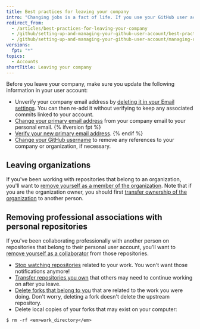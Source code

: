 ```yaml
---
title: Best practices for leaving your company
intro: "Changing jobs is a fact of life. If you use your GitHub user account for both personal *and* work purposes, there are a few things to keep in mind when you leave your company or organization."
redirect_from:
  - /articles/best-practices-for-leaving-your-company
  - /github/setting-up-and-managing-your-github-user-account/best-practices-for-leaving-your-company
  - /github/setting-up-and-managing-your-github-user-account/managing-user-account-settings/best-practices-for-leaving-your-company
versions:
  fpt: "*"
topics:
  - Accounts
shortTitle: Leaving your company
---
```


Before you leave your company, make sure you update the following information in your user account:

- Unverify your company email address by [deleting it in your Email settings](/articles/changing-your-primary-email-address). You can then re-add it without verifying to keep any associated commits linked to your account.
- [Change your primary email address](/articles/changing-your-primary-email-address) from your company email to your personal email.
  {% ifversion fpt %}
- [Verify your new primary email address](/articles/verifying-your-email-address).
  {% endif %}
- [Change your GitHub username](/articles/changing-your-github-username) to remove any references to your company or organization, if necessary.

## Leaving organizations

If you've been working with repositories that belong to an organization, you'll want to [remove yourself as a member of the organization](/articles/removing-yourself-from-an-organization). Note that if you are the organization owner, you should first [transfer ownership of the organization](/articles/transferring-organization-ownership) to another person.

## Removing professional associations with personal repositories

If you've been collaborating professionally with another person on repositories that belong to their personal user account, you'll want to [remove yourself as a collaborator](/articles/removing-yourself-from-a-collaborator-s-repository) from those repositories.

- [Stop watching repositories](https://github.com/watching) related to your work. You won't want those notifications anymore!
- [Transfer repositories you own](/articles/how-to-transfer-a-repository) that others may need to continue working on after you leave.
- [Delete forks that belong to you](/articles/deleting-a-repository) that are related to the work you were doing. Don't worry, deleting a fork doesn't delete the upstream repository.
- Delete local copies of your forks that may exist on your computer:

```shell
$ rm -rf <em>work_directory</em>
```
